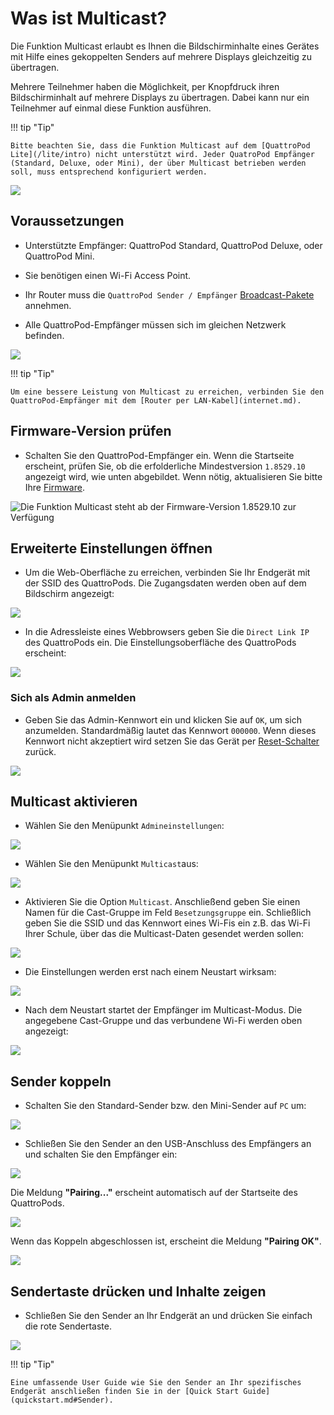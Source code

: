 # Was ist Multicast?

Die Funktion Multicast erlaubt es Ihnen die Bildschirminhalte eines Gerätes mit Hilfe eines gekoppelten Senders auf mehrere Displays gleichzeitig zu übertragen. 

Mehrere Teilnehmer haben die Möglichkeit, per Knopfdruck ihren Bildschirminhalt auf mehrere Displays zu übertragen. Dabei kann nur ein Teilnehmer auf einmal diese Funktion ausführen.

!!! tip "Tip"
    
	Bitte beachten Sie, dass die Funktion Multicast auf dem [QuattroPod Lite](/lite/intro) nicht unterstützt wird. Jeder QuatroPod Empfänger (Standard, Deluxe, oder Mini), der über Multicast betrieben werden soll, muss entsprechend konfiguriert werden.
	
![](/assets/img/Multicast.png)

## Voraussetzungen

* Unterstützte Empfänger: QuattroPod Standard, QuattroPod Deluxe, oder QuattroPod Mini.

* Sie benötigen einen Wi-Fi Access Point.

* Ihr Router muss die `QuattroPod Sender / Empfänger` [Broadcast-Pakete](/ports.md) annehmen.

* Alle QuattroPod-Empfänger müssen sich im gleichen Netzwerk befinden.

![](/assets/img/Broadcast_Pakete.png) 

!!! tip "Tip"
    
	Um eine bessere Leistung von Multicast zu erreichen, verbinden Sie den QuattroPod-Empfänger mit dem [Router per LAN-Kabel](internet.md).
	
## Firmware-Version prüfen

* Schalten Sie den QuattroPod-Empfänger ein. Wenn die Startseite erscheint, prüfen Sie, ob die erfolderliche Mindestversion `1.8529.10` angezeigt wird, wie unten abgebildet. Wenn nötig, aktualisieren Sie bitte Ihre [Firmware](firmware-upgrade.md).

![Die Funktion Multicast steht ab der Firmware-Version 1.8529.10 zur Verfügung](/assets/img/quattropod.landingpage.fw.png)

## Erweiterte Einstellungen öffnen

* Um die Web-Oberfläche zu erreichen, verbinden Sie Ihr Endgerät mit der SSID des QuattroPods. Die Zugangsdaten werden oben auf dem Bildschirm angezeigt:

![](/assets/img/quattropod.ssid.connect.png)

* In die Adressleiste eines Webbrowsers geben Sie die `Direct Link IP` des QuattroPods ein. Die Einstellungsoberfläche des QuattroPods erscheint:

![](/assets/img/quattropod_directIP.connect.png)

### Sich als Admin anmelden

* Geben Sie das Admin-Kennwort ein und klicken Sie auf `OK`, um sich anzumelden. Standardmäßig lautet das Kennwort `000000`. Wenn dieses Kennwort nicht akzeptiert wird setzen Sie das Gerät per [Reset-Schalter](reset.md#hardreset) zurück.

![](/assets/img/QuattroPod-Login.png)

## Multicast aktivieren

* Wählen Sie den Menüpunkt `Admineinstellungen`:

![](/assets/img/quattropod.select.admin.png)

* Wählen Sie den Menüpunkt `Multicast`aus:

![](/assets/img/multicast_option.png)

* Aktivieren Sie die Option `Multicast`. Anschließend geben Sie einen Namen für die Cast-Gruppe im Feld `Besetzungsgruppe` ein. Schließlich geben Sie die SSID und das Kennwort eines Wi-Fis ein z.B. das Wi-Fi Ihrer Schule, über das die Multicast-Daten gesendet werden sollen:

![](/assets/img/Cast-Gruppe.png)

* Die Einstellungen werden erst nach einem Neustart wirksam:

![](/assets/img/restart.png)

* Nach dem Neustart startet der Empfänger im Multicast-Modus. Die angegebene Cast-Gruppe und das verbundene Wi-Fi werden oben angezeigt:

![](/assets/img/Multicast_activated.png)

## Sender koppeln

* Schalten Sie den Standard-Sender  bzw. den Mini-Sender auf `PC` um:

![](/assets/img/Sender_koppeln.png)

* Schließen Sie den Sender an den USB-Anschluss des Empfängers an und schalten Sie den Empfänger ein:

![](/assets/img/Sender_koppeln2.png)

Die Meldung **"Pairing..."** erscheint automatisch auf der Startseite des QuattroPods.

![](/assets/img/pairing.png)

Wenn das Koppeln abgeschlossen ist, erscheint die Meldung **"Pairing OK"**.

![](/assets/img/pairing_ok.png)

## Sendertaste drücken und Inhalte zeigen

* Schließen Sie den Sender an Ihr Endgerät an und drücken Sie einfach die rote Sendertaste. 

![](/assets/img/QSG-Mini.Transmitter.png)

!!! tip "Tip"
    
	Eine umfassende User Guide wie Sie den Sender an Ihr spezifisches Endgerät anschließen finden Sie in der [Quick Start Guide](quickstart.md#Sender).